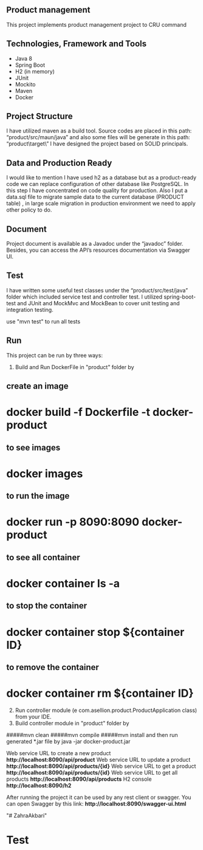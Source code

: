 ## Product management
This project implements product management project to CRU command 

## Technologies, Framework and Tools
-	Java 8
-	Spring Boot
-	H2 (in memory)
-	JUnit
-   Mockito
-	Maven
-   Docker

## Project Structure
I have utilized maven as a build tool. 
Source codes are placed in this path: “product/src/maun/java” and also some files will be generate in this path: “product\target\”
I have designed the project based on SOLID principals.


## Data and Production Ready 
I would like to mention I have used h2 as a database but as a product-ready code we can replace configuration of other database like 
PostgreSQL.
In this step I have concentrated on code quality for production. 
Also I put a data.sql file to migrate sample data to the current database (PRODUCT table) , in large scale migration in production environment 
we need to apply other policy to do.

## Document
Project document is available as a Javadoc under the “javadoc” folder. Besides, you can access the API’s resources documentation via Swagger UI. 

## Test
I have written some useful test classes under the “product/src/test/java” folder which included service test and controller test. I utilized spring-boot-test and JUnit and MockMvc and MockBean to cover unit testing and integration testing.

use "mvn test" to run all tests 

## Run
This project can be run by three ways:
1.  Build and Run DockerFile in "product" folder by
## create an image
# docker build -f Dockerfile -t docker-product
## to see images
# docker images
## to run the image
# docker run -p 8090:8090 docker-product
## to see all container
# docker container ls -a
## to stop the container
# docker container stop ${container ID} 
## to remove the container
# docker container rm ${container ID} 

2.	Run controller module (e com.asellion.product.ProductApplication class) from your IDE.
3.	Build controller module in "product" folder by 

#####mvn clean 
#####mvn compile
#####mvn install 
and then run generated *.jar file by 
java -jar docker-product.jar



Web service URL to create a new product **http://localhost:8090/api/product** 
Web service URL to update a product **http://localhost:8090/api/products/{id}**
Web service URL to get a product **http://localhost:8090/api/products/{id}**
Web service URL to get all products **http://localhost:8090/api/products**
H2 console **http://localhost:8090/h2**
 

After running the project it can be used by any rest client or swagger.
You can open Swagger by this link: **http://localhost:8090/swagger-ui.html**

"# ZahraAkbari" 
# Test
